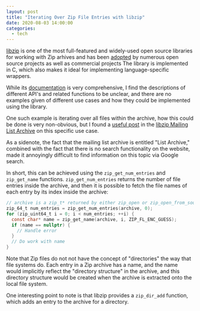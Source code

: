 ```yaml
---
layout: post
title: "Iterating Over Zip File Entries with libzip"
date: 2020-08-03 14:00:00
categories:
  - tech
---
```


[libzip][libzip] is one of the most full-featured and widely-used open source
libraries for working with Zip arhives and has been [adopted][libzip-users] by
numerous open source projects as well as commercial projects
The library is implemented in C, which also makes it ideal for implementing
language-specific wrappers.

[libzip]: https://libzip.org
[libzip-users]: https://libzip.org/users/

While its [documentation][libzip-docs] is very comprehensive, I find the
descriptions of different API's and related functions to be unclear, and there
are no examples given of different use cases and how they could be implemented
using the library.

[libzip-docs]: https://libzip.org/documentation/

One such example is iterating over all files within the archive, how this could
be done is very non-obvious, but I found a [useful post][dir-post] in the
[libzip Mailing List Archive][libzip-discuss] on this specific use case.

[dir-post]: https://libzip.org/libzip-discuss/msg00385.html
[libzip-discuss]: https://libzip.org/libzip-discuss/

As a sidenote, the fact that the mailing list archive is entitled "List
Archive," combined with the fact that there is no search functionality on the
website, made it annoyingly difficult to find information on this topic via
Google search.

In short, this can be achieved using the `zip_get_num_entries` and
`zip_get_name` functions. `zip_get_num_entries` returns the number of file
entries inside the archive, and then it is possible to fetch the file names of
each entry by its index inside the archive:

```c
// archive is a zip_t* returned by either zip_open or zip_open_from_source
zip_64_t num_entries = zip_get_num_entries(archive, 0);
for (zip_uint64_t i = 0; i < num_entries; ++i) {
  const char* name = zip_get_name(archive, i, ZIP_FL_ENC_GUESS);
  if (name == nullptr) {
    // Handle error
  }
  // Do work with name
}
```

Note that Zip files do not not have the concept of "directories" the way that
file systems do. Each entry in a Zip archive has a name, and the name would
implicitly reflect the "directory structure" in the archive, and this directory
structure would be created when the archive is extracted onto the local file
system.

One interesting point to note is that libzip provides a `zip_dir_add` function,
which adds an entry to the archive for a directory. 
